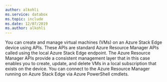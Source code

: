```yaml
---
author: alkohli
ms.service: databox  
ms.topic: include
ms.date: 12/07/2019
ms.author: alkohli
---
```

You can create and manage virtual machines (VMs) on an Azure Stack Edge device using APIs. These APIs are standard Azure Resource Manager APIs called using the local Azure Stack Edge endpoint. The Azure Resource Manager APIs provide a consistent management layer that in this case enables you to create, update, and delete VMs in a local subscription that exists on the device. You can connect to the Azure Resource Manager running on Azure Stack Edge via Azure PowerShell cmdlets.
